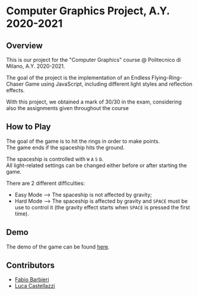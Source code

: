 # Computer Graphics Project, A.Y. 2020-2021

## Overview
This is our project for the "Computer Graphics" course @ Politecnico di Milano, A.Y. 2020-2021.

The goal of the project is the implementation of an Endless Flying-Ring-Chaser Game using JavaScript, including different light styles and reflection effects.

With this project, we obtained a mark of 30/30 in the exam, considering also the assignments given throughout the course


## How to Play
The goal of the game is to hit the rings in order to make points.\
The game ends if the spaceship hits the ground.

The spaceship is controlled with `W` `A` `S` `D`.\
All light-related settings can be changed either before or after starting the game.

There are 2 different difficulties:
* Easy Mode --> The spaceship is not affected by gravity;
* Hard Mode --> The spaceship is affected by gravity and `SPACE` must be use to control it (the gravity effect starts when `SPACE` is pressed the first time).


## Demo
The demo of the game can be found [here](https://luca-castellazzi.github.io/computer-graphics_project_2020-2021/).


## Contributors
* [Fabio Barbieri](https://github.com/fabio-barbieri)
* [Luca Castellazzi](https://github.com/luca-castellazzi)
